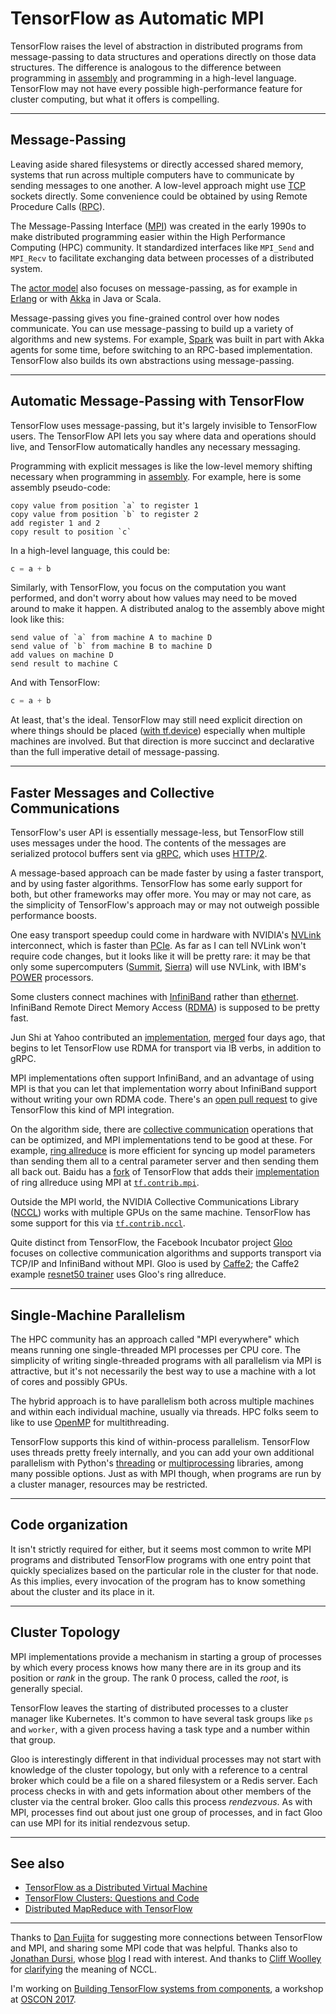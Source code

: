 # TensorFlow as Automatic MPI

TensorFlow raises the level of abstraction in distributed programs from message-passing to data structures and operations directly on those data structures. The difference is analogous to the difference between programming in [assembly](https://en.wikipedia.org/wiki/Assembly_language) and programming in a high-level language. TensorFlow may not have every possible high-performance feature for cluster computing, but what it offers is compelling.

---

## Message-Passing

Leaving aside shared filesystems or directly accessed shared memory, systems that run across multiple computers have to communicate by sending messages to one another. A low-level approach might use [TCP](https://en.wikipedia.org/wiki/Transmission_Control_Protocol) sockets directly. Some convenience could be obtained by using Remote Procedure Calls ([RPC](https://en.wikipedia.org/wiki/Remote_procedure_call)).

The Message-Passing Interface ([MPI](https://en.wikipedia.org/wiki/Message_Passing_Interface)) was created in the early 1990s to make distributed programming easier within the High Performance Computing (HPC) community. It standardized interfaces like `MPI_Send` and `MPI_Recv` to facilitate exchanging data between processes of a distributed system.

The [actor model](https://en.wikipedia.org/wiki/Actor_model) also focuses on message-passing, as for example in [Erlang](https://en.wikipedia.org/wiki/Erlang_(programming_language)) or with [Akka](http://akka.io/) in Java or Scala.

Message-passing gives you fine-grained control over how nodes communicate. You can use message-passing to build up a variety of algorithms and new systems. For example, [Spark](http://spark.apache.org/) was built in part with Akka agents for some time, before switching to an RPC-based implementation. TensorFlow also builds its own abstractions using message-passing.

---

## Automatic Message-Passing with TensorFlow

TensorFlow uses message-passing, but it's largely invisible to TensorFlow users. The TensorFlow API lets you say where data and operations should live, and TensorFlow automatically handles any necessary messaging.

Programming with explicit messages is like the low-level memory shifting necessary when programming in [assembly](https://en.wikipedia.org/wiki/Assembly_language). For example, here is some assembly pseudo-code:

```
copy value from position `a` to register 1
copy value from position `b` to register 2
add register 1 and 2
copy result to position `c`
```

In a high-level language, this could be:

```python
c = a + b
```

Similarly, with TensorFlow, you focus on the computation you want performed, and don't worry about how values may need to be moved around to make it happen. A distributed analog to the assembly above might look like this:

```
send value of `a` from machine A to machine D
send value of `b` from machine B to machine D
add values on machine D
send result to machine C
```

And with TensorFlow:

```python
c = a + b
```

At least, that's the ideal. TensorFlow may still need explicit direction on where things should be placed ([with tf.device](https://www.tensorflow.org/api_docs/python/tf/device)) especially when multiple machines are involved. But that direction is more succinct and declarative than the full imperative detail of message-passing.

---

## Faster Messages and Collective Communications

TensorFlow's user API is essentially message-less, but TensorFlow still uses messages under the hood. The contents of the messages are serialized protocol buffers sent via [gRPC](http://www.grpc.io/), which uses [HTTP/2](https://en.wikipedia.org/wiki/HTTP/2).

A message-based approach can be made faster by using a faster transport, and by using faster algorithms. TensorFlow has some early support for both, but other frameworks may offer more. You may or may not care, as the simplicity of TensorFlow's approach may or may not outweigh possible performance boosts.

One easy transport speedup could come in hardware with NVIDIA's [NVLink](http://www.nvidia.com/object/nvlink.html) interconnect, which is faster than [PCIe](https://en.wikipedia.org/wiki/PCI_Express). As far as I can tell NVLink won't require code changes, but it looks like it will be pretty rare: it may be that only some supercomputers ([Summit](https://www.olcf.ornl.gov/summit/), [Sierra](https://asc.llnl.gov/coral-info)) will use NVLink, with IBM's [POWER](https://en.wikipedia.org/wiki/IBM_POWER_microprocessors) processors.

Some clusters connect machines with [InfiniBand](https://en.wikipedia.org/wiki/InfiniBand) rather than [ethernet](https://en.wikipedia.org/wiki/Ethernet). InfiniBand Remote Direct Memory Access ([RDMA](https://en.wikipedia.org/wiki/Remote_direct_memory_access)) is supposed to be pretty fast.

Jun Shi at Yahoo contributed an [implementation](https://github.com/tensorflow/tensorflow/blob/master/tensorflow/contrib/verbs/README.md), [merged](https://github.com/tensorflow/tensorflow/pull/8943) four days ago, that begins to let TensorFlow use RDMA for transport via IB verbs, in addition to gRPC.

MPI implementations often support InfiniBand, and an advantage of using MPI is that you can let that implementation worry about InfiniBand support without writing your own RDMA code. There's an [open pull request](https://github.com/tensorflow/tensorflow/pull/7710) to give TensorFlow this kind of MPI integration.

On the algorithm side, there are [collective communication](https://computing.llnl.gov/tutorials/mpi/#Collective_Communication_Routines) operations that can be optimized, and MPI implementations tend to be good at these. For example, [ring allreduce](http://research.baidu.com/bringing-hpc-techniques-deep-learning/) is more efficient for syncing up model parameters than sending them all to a central parameter server and then sending them all back out. Baidu has a [fork](https://github.com/baidu-research/tensorflow-allreduce) of TensorFlow that adds their [implementation](https://github.com/baidu-research/baidu-allreduce) of ring allreduce using MPI at [`tf.contrib.mpi`](https://github.com/baidu-research/tensorflow-allreduce/tree/master/tensorflow/contrib/mpi).

Outside the MPI world, the NVIDIA Collective Communications Library ([NCCL](https://devblogs.nvidia.com/parallelforall/fast-multi-gpu-collectives-nccl/)) works with multiple GPUs on the same machine. TensorFlow has some support for this via [`tf.contrib.nccl`](https://github.com/tensorflow/tensorflow/tree/master/tensorflow/contrib/nccl).

Quite distinct from TensorFlow, the Facebook Incubator project [Gloo](https://github.com/facebookincubator/gloo) focuses on collective communication algorithms and supports transport via TCP/IP and InfiniBand without MPI. Gloo is used by [Caffe2](https://caffe2.ai/); the Caffe2 example [resnet50 trainer](https://github.com/caffe2/caffe2/blob/master/caffe2/python/examples/resnet50_trainer.py) uses Gloo's ring allreduce.

<!--

Just for fun, here's an Akka implementation of allreduce that I found:
https://github.com/brianmartin/akka-allreduce
I believe that's more of a tree allreduce than a ring allreduce.

-->

---

## Single-Machine Parallelism

The HPC community has an approach called "MPI everywhere" which means running one single-threaded MPI processes per CPU core. The simplicity of writing single-threaded programs with all parallelism via MPI is attractive, but it's not necessarily the best way to use a machine with a lot of cores and possibly GPUs.

The hybrid approach is to have parallelism both across multiple machines and within each individual machine, usually via threads. HPC folks seem to like to use [OpenMP](https://en.wikipedia.org/wiki/OpenMP) for multithreading.

TensorFlow supports this kind of within-process parallelism. TensorFlow uses threads pretty freely internally, and you can add your own additional parallelism with Python's [threading](https://docs.python.org/3/library/threading.html) or [multiprocessing](https://docs.python.org/3/library/multiprocessing.html) libraries, among many possible options. Just as with MPI though, when programs are run by a cluster manager, resources may be restricted.

---

## Code organization

It isn't strictly required for either, but it seems most common to write MPI programs and distributed TensorFlow programs with one entry point that quickly specializes based on the particular role in the cluster for that node. As this implies, every invocation of the program has to know something about the cluster and its place in it.

---

## Cluster Topology

MPI implementations provide a mechanism in starting a group of processes by which every process knows how many there are in its group and its position or _rank_ in the group. The rank 0 process, called the _root_, is generally special.

TensorFlow leaves the starting of distributed processes to a cluster manager like Kubernetes. It's common to have several task groups like `ps` and `worker`, with a given process having a task type and a number within that group.

Gloo is interestingly different in that individual processes may not start with knowledge of the cluster topology, but only with a reference to a central broker which could be a file on a shared filesystem or a Redis server. Each process checks in with and gets information about other members of the cluster via the central broker. Gloo calls this process _rendezvous_. As with MPI, processes find out about just one group of processes, and in fact Gloo can use MPI for its initial rendezvous setup.

---

## See also

 * [TensorFlow as a Distributed Virtual Machine](/20170328-tensorflow_as_a_distributed_virtual_machine/)
 * [TensorFlow Clusters: Questions and Code](/20170410-tensorflow_clusters_questions_and_code/)
 * [Distributed MapReduce with TensorFlow](/20170411-distributed_mapreduce_with_tensorflow/)

---

Thanks to [Dan Fujita](https://twitter.com/danfujita123) for suggesting more connections between TensorFlow and MPI, and sharing some MPI code that was helpful. Thanks also to [Jonathan Dursi](https://twitter.com/ljdursi), whose [blog](https://www.dursi.ca/) I read with interest. And thanks to [Cliff Woolley](https://github.com/cliffwoolley) for [clarifying](https://github.com/NVIDIA/nccl/issues/86) the meaning of NCCL.

I'm working on [Building TensorFlow systems from components](http://conferences.oreilly.com/oscon/oscon-tx/public/schedule/detail/57823), a workshop at [OSCON 2017](https://conferences.oreilly.com/oscon/oscon-tx).
